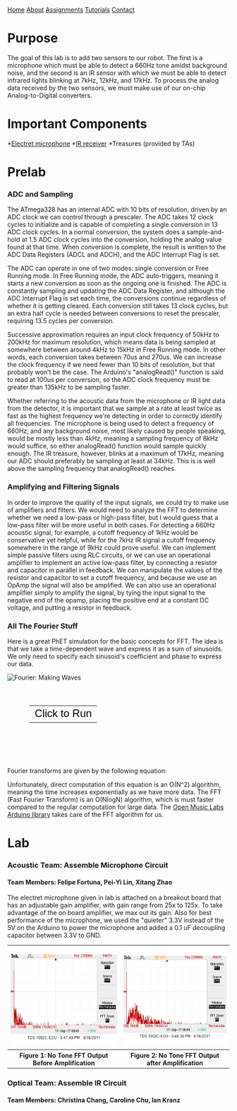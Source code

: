 <head>
<link rel="stylesheet" href="../myStyles.css">
</head>

<div class="top-navbar">
  <a href="../index.html">Home</a>
  <a href="../about.html">About</a>
  <a href="../assignments.html" class="current">Assignments</a>
  <a href="../tutorials.html">Tutorials</a>
  <a href="../contact.html">Contact</a>
</div>

# Purpose
The goal of this lab is to add two sensors to our robot. The first is a microphone which must be able to detect a 660Hz tone amidst background noise, and the second is an IR sensor with which we must be able to detect infrared lights blinking at 7kHz, 12kHz, and 17kHz. To process the analog data received by the two sensors, we must make use of our on-chip Analog-to-Digital converters.

# Important Components
*[Electret microphone](https://www.adafruit.com/product/1063)
*[IR receiver](https://www.digikey.com/product-detail/en/lite-on-inc/LTR-301/160-1065-ND/153270)
*Treasures (provided by TAs)

# Prelab
### ADC and Sampling
The ATmega328 has an internal ADC with 10 bits of resolution, driven by an ADC clock we can control through a prescaler. The ADC takes 12 clock cycles to initialize and is capable of completing a single conversion in 13 ADC clock cycles. In a normal conversion, the system does a sample-and-hold at 1.5 ADC clock cycles into the conversion, holding the analog value found at that time. When conversion is complete, the result is written to the ADC Data Registers (ADCL and ADCH), and the ADC Interrupt Flag is set.

The ADC can operate in one of two modes: single conversion or Free Running mode. In Free Running mode, the ADC auto-triggers, meaning it starts a new conversion as soon as the ongoing one is finished. The ADC is constantly sampling and updating the ADC Data Register, and although the ADC Interrupt Flag is set each time, the conversions continue regardless of whether it is getting cleared. Each conversion still takes 13 clock cycles, but an extra half cycle is needed between conversions to reset the prescaler, requiring 13.5 cycles per conversion. 

Successive approximation requires an input clock frequency of 50kHz to 200kHz for maximum resolution, which means data is being sampled at somewhere between around 4kHz to 15kHz in Free Running mode. In other words, each conversion takes between 70us and 270us. We can increase the clock frequency if we need fewer than 10 bits of resolution, but that probably won't be the case. The Arduino's "analogRead()" function is said to read at 100us per conversion, so the ADC clock frequency must be greater than 135kHz to be sampling faster.

Whether referring to the acoustic data from the microphone or IR light data from the detector, it is important that we sample at a rate at least twice as fast as the highest frequency we're detecting in order to correctly identify all frequencies. The microphone is being used to detect a frequency of 660Hz, and any background noise, most likely caused by people speaking, would be mostly less than 4kHz, meaning a sampling frequency of 8kHz would suffice, so either analogRead() function would sample quickly enough. The IR treasure, however, blinks at a maximum of 17kHz, meaning our ADC should preferably be sampling at least at 34kHz. This is is well above the sampling frequency that analogRead() reaches.

### Amplifying and Filtering Signals
In order to improve the quality of the input signals, we could try to make use of amplifiers and filters. We would need to analyze the FFT to determine whether we need a low-pass or high-pass filter, but I would guess that a low-pass filter will be more useful in both cases. For detecting a 660Hz acoustic signal, for example, a cutoff frequency of 1kHz would be conservative yet helpful, while for the 7kHz IR signal a cutoff frequency somewhere in the range of 9kHz could prove useful. We can implement simple passive filters using RLC circuits, or we can use an operational amplifier to implement an active low-pass filter, by connecting a resistor and capacitor in parallel in feedback. We can manipulate the values of the resistor and capacitor to set a cutoff frequency, and because we use an OpAmp the signal will also be amplified. We can also use an operational amplifier simply to amplify the signal, by tying the input signal to the negative end of the opamp, placing the positive end at a constant DC voltage, and putting a resistor in feedback. 

### All The Fourier Stuff
Here is a great PhET simulation for the basic concepts for FFT. The idea is that we take a time-dependent wave and express it as a sum of sinusoids. We only need to specify each sinusoid's coefficient and phase to express our data.
<div style="position: relative; width: 300px; height: 197px;"><a href="https://phet.colorado.edu/sims/fourier/fourier_en.jnlp" style="text-decoration: none;"><img src="https://phet.colorado.edu/sims/fourier/fourier-600.png" alt="Fourier: Making Waves" style="border: none;" width="300" height="197"/><div style="position: absolute; width: 200px; height: 80px; left: 50px; top: 58px; background-color: #FFF; opacity: 0.6; filter: alpha(opacity = 60);"></div><table style="position: absolute; width: 200px; height: 80px; left: 50px; top: 58px;"><tr><td style="text-align: center; color: #000; font-size: 24px; font-family: Arial,sans-serif;">Click to Run</td></tr></table></a></div>

Fourier transforms are given by the following equation:

Unfortunately, direct computation of this equation is an O(N^2) algorithm, meaning the time increases exponentially as we have more data. The FFT (Fast Fourier Transform) is an O(NlogN) algorithm, which is must faster compared to the regular computation for large data. The [Open Music Labs Arduino library](http://wiki.openmusiclabs.com/wiki/ArduinoFFT) takes care of the FFT algorithm for us.

# Lab

### Acoustic Team: Assemble Microphone Circuit
#### Team Members: Felipe Fortuna, Pei-Yi Lin, Xitang Zhao

The electret microphone given in lab is attached on a breakout board that has an adjustable gain amplifier, with gain range from 25x to 125x. To take advantage of the on board amplifier, we max out its gain. Also for best performance of the microphone, we used the "quieter" 3.3V instead of the 5V on the Arduino to power the microphone and added a 0.1 uF decoupling capacitor between 3.3V to GND.
<table>
<tr>
	<td><img src="Figure_1.png"></td>
	<!--alt="Wiring Setup - Read Pot Value">-->
	<!--alt="Code - Read Pot Value"-->
	<td><img src="Figure_2.png" ></td>
</tr>
<tr>
	<th>Figure 1: No Tone FFT Output Before Amplification</th>
	<th>Figure 2: No Tone FFT Output after Amplification</th>
</tr>
</table>


### Optical Team: Assemble IR Circuit
#### Team Members: Christina Chang, Caroline Chu, Ian Kranz
